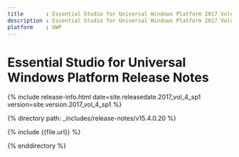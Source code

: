 ```yaml
---
title       : Essential Studio for Universal Windows Platform 2017 Volume 4 Service Pack 1 Release Notes
description : Essential Studio for Universal Windows Platform 2017 Volume 4 Service Pack 1 Release Notes
platform    : UWP
---
```


# Essential Studio for Universal Windows Platform Release Notes

{% include release-info.html date=site.releasedate.2017_vol_4_sp1 version=site.version.2017_vol_4_sp1 %} 

{% directory path: _includes/release-notes/v15.4.0.20 %}

{% include {{file.url}} %}

{% enddirectory %}